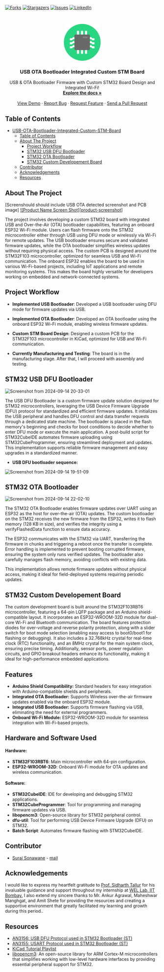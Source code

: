 [![Forks][forks-shield]][forks-url]
[![Stargazers][stars-shield]][stars-url]
[![Issues][issues-shield]][issues-url]
[![LinkedIn][linkedin-shield]][linkedin-url]



<!-- PROJECT LOGO -->
<br />
<p align="center">
  <a href="https://github.com/roshanlam/ReadMeTemplate/">
    <img src="./assets/microcontroller-icon-3.png" alt="Logo" width="120" height="120">
  </a>

  <h3 align="center">USB OTA Bootloader Integrated Custom STM Board</h3>

  <p align="center">
    USB & OTA Bootloader Firmware with Custom STM32 Board Design and Integrated Wi-Fi!
    <br />
    <a href="https://github.com/roshanlam/ReadMeTemplate/"><strong>Explore the docs »</strong></a>
    <br />
    <br />
    <a href="https://github.com/roshanlam/ReadMeTemplate/">View Demo</a>
    ·
    <a href="https://github.com/roshanlam/ReadMeTemplate/issues">Report Bug</a>
    ·
    <a href="https://github.com/roshanlam/ReadMeTemplate/issues">Request Feature</a>
    ·
    <a href="https://github.com/roshanlam/ReadMeTemplate/pulls">Send a Pull Request</a>
  </p>
</p>

## Table of Contents

- [USB-OTA-Bootloader-Integrated-Custom-STM-Board](#usb-ota-bootloader-integrated-custom-stm-board)
  - [Table of Contents](#table-of-contents)
  - [About The Project](#about-the-project)
    - [Project Workflow](#project-workflow)
    - [STM32 USB DFU Bootloader](#stm32-usb-dfu-bootloader)
    - [STM32 OTA Bootloader](#stm32-ota-bootloader)
    - [STM32 Custom Developement Board](#stm32-custom-developement-board)
  - [Contributor](#contributor)
  - [Acknowledgements](#acknowledgements)
  - [Resources](#resources)

<!-- ABOUT THE PROJECT -->
## About The Project
[Screenshould should include USB OTA detected screenshot and PCB image]
[![Product Name Screen Shot][product-screenshot]](https://example.com)

The project involves developing a custom STM32 board with integrated USB and Over-the-Air (OTA) bootloader capabilities, featuring an onboard ESP32 Wi-Fi module. Users can flash firmware onto the STM32 microcontroller either through USB using DFU mode or wirelessly via Wi-Fi for remote updates. The USB bootloader ensures secure and validated firmware updates, while the OTA bootloader simplifies wireless updates without requiring physical access. The custom PCB is designed around the STM32F103 microcontroller, optimized for seamless USB and Wi-Fi communication. The onboard ESP32 enables the board to be used in various Wi-Fi-based projects, including IoT applications and remote monitoring systems. This makes the board highly versatile for developers working on embedded and network-connected systems.

<!-- ROADMAP -->
## Project Workflow


- **Implemented USB Bootloader**: Developed a USB bootloader using DFU mode for firmware updates via USB.

- **Implemented OTA Bootloader**: Developed an OTA bootloader using the onboard ESP32 Wi-Fi module, enabling wireless firmware updates.

- **Custom STM Board Design**: Designed a custom PCB for the STM32F103 microcontroller in KiCad, optimized for USB and Wi-Fi communication.

- **Currently Manufacturing and Testing**: The board is in the manufacturing stage. After that, I will proceed with assembly and testing.
  

## STM32 USB DFU Bootloader
![Screenshot from 2024-09-14 20-33-01](https://github.com/user-attachments/assets/9d402195-a547-463c-9dd0-7403b293701a)

The USB DFU Bootloader is a custom firmware update solution designed for STM32 microcontrollers, leveraging the USB Device Firmware Upgrade (DFU) protocol for standardized and efficient firmware updates. It initializes the USB peripheral and handles DFU control and data transfer requests through a dedicated state machine. The bootloader is placed in the flash memory's beginning and checks for boot conditions to decide whether to enter DFU mode or execute the main application. A post-build script for STM32CubeIDE automates firmware uploading using STM32CubeProgrammer, ensuring streamlined deployment and updates. This implementation supports reliable firmware management and easy upgrades in a standardized manner.

- **USB DFU bootloader sequence:**

![Screenshot from 2024-09-14 19-51-09](https://github.com/user-attachments/assets/24cde5f7-1ba8-4b21-931d-8e63031bc1cd)


## STM32 OTA Bootloader

![Screenshot from 2024-09-14 22-02-10](https://github.com/user-attachments/assets/a09a670c-4588-4679-bcb2-071e1805a806)

The STM32 OTA Bootloader enables firmware updates over UART using an ESP32 as the host for over-the-air (OTA) updates. The custom bootloader on the STM32 receives the new firmware from the ESP32, writes it to flash memory (128 KB in size), and verifies the integrity using a verifyFlashedData function to ensure data accuracy.

The ESP32 communicates with the STM32 via UART, transferring the firmware in chunks and triggering a reboot once the transfer is complete. Error handling is implemented to prevent booting corrupted firmware, ensuring the system only runs verified updates. The bootloader also carefully manages flash memory, avoiding conflicts with existing data.

This implementation allows remote firmware updates without physical access, making it ideal for field-deployed systems requiring periodic updates.
## STM32 Custom Developement Board
The custom development board is built around the STM32F103RBT6 microcontroller, featuring a 64-pin LQFP package and an Arduino shield-compatible layout. It incorporates an ESP32-WROOM-32D module for dual-core Wi-Fi and Bluetooth communication. The board features protection diodes for over-voltage and reverse polarity protection, along with a slider switch for boot mode selection (enabling easy access to boot0/boot1 for flashing or debugging). It also includes a 32.768kHz crystal for real-time clock (RTC) functionality, and an 8MHz crystal for the main system clock, ensuring precise timing. Additionally, sensor ports, power regulation circuits, and GPIO breakout headers enhance its functionality, making it ideal for high-performance embedded applications.

## Features
- **Arduino Shield Compatibility:** Standard headers for easy integration with Arduino-compatible shields and peripherals.
- **Integrated OTA Bootloader:** Supports Wireless over-the-air firmware updates enabled via the onboard ESP32 module.
- **Integrated USB Bootloader:** Supports firmware flashing via USB, eliminating the need for external programmers.
- **Onboard Wi-Fi Module:** ESP32-WROOM-32D module for seamless integration with Wi-Fi-based projects.
  
## Hardware and Software Used

#### Hardware:
- **STM32F103RBT6**: Main microcontroller with 64-pin configuration.
- **ESP32-WROOM-32D**: Onboard Wi-Fi module for OTA updates and wireless communication.

#### Software:
- **STM32CubeIDE**: IDE for developing and debugging STM32 applications.
- **STM32CubeProgrammer**: Tool for programming and managing firmware updates via USB.
- **libopencm3**: Open-source library for STM32 peripheral control.
- **dfu-util**: Tool for performing USB Device Firmware Upgrade (DFU) on STM32.
- **Batch Script**: Automates firmware flashing with STM32CubeIDE.

<!-- CONTRIBUTING -->
## Contributor
- [Suraj Sonawane](https://github.com/SurajSonawane2415/) - [mail](mailto:surajsonawane0215@gmail.com)

<!-- ACKNOWLEDGEMENTS -->
## Acknowledgements
I would like to express my heartfelt gratitude to [Prof. Sidharth Tallur](https://www.ee.iitb.ac.in/web/people/siddharth-tallur/) for his invaluable guidance and support throughout my internship at [WEL Lab, IIT Bombay.](https://www.ee.iitb.ac.in/~wel_iitb/index.php) I also extend my sincere thanks to Mr. Ankur Agrawal, Maheshwar Manghgat, and Amit Shete for providing the resources and creating a supportive environment that greatly facilitated my learning and growth during this period..

## Resources

- [AN3156: USB DFU Protocol used in STM32 Bootloader (ST)](https://www.st.com/resource/en/application_note/an3156-usb-dfu-protocol-used-in-the-stm32-bootloader-stmicroelectronics.pdf)
- [AN3155: USART Protocol used in STM32 Bootloader (ST)](https://www.st.com/resource/en/application_note/an3155-usart-protocol-used-in-the-stm32-bootloader-stmicroelectronics.pdf)
- [KiCad Tutorial Playlist](https://youtube.com/playlist?list=PL3bNyZYHcRSUhUXUt51W6nKvxx2ORvUQB&si=sIpOzehl4u3am8eR)
- [libopencm3](https://github.com/libopencm3/libopencm3): An open-source library for ARM Cortex-M microcontrollers that simplifies working with low-level hardware interfaces by providing essential peripheral support for STM32.

<!-- MARKDOWN LINKS & IMAGES -->
<!-- https://www.markdownguide.org/basic-syntax/#reference-style-links -->
[forks-shield]: https://img.shields.io/github/forks/roshanlam/ReadMeTemplate?style=for-the-badge
[forks-url]: https://github.com/SurajSonawane2415/USB-OTA-Bootloader-Integrated-Custom-STM-Board/network/members
[stars-shield]: https://img.shields.io/github/stars/roshanlam/ReadMeTemplate?style=for-the-badge
[stars-url]: https://github.com/SurajSonawane2415/USB-OTA-Bootloader-Integrated-Custom-STM-Board/stargazers
[issues-shield]: https://img.shields.io/github/issues/roshanlam/ReadMeTemplate?style=for-the-badge
[issues-url]: https://github.com/SurajSonawane2415/USB-OTA-Bootloader-Integrated-Custom-STM-Board/issues
[linkedin-shield]: https://img.shields.io/badge/-LinkedIn-black.svg?style=flat-square&logo=linkedin&colorB=555
[linkedin-url]: https://www.linkedin.com/in/suraj-sonawane-aba34b231/
